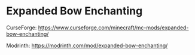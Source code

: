 # Expanded Bow Enchanting
CurseForge: https://www.curseforge.com/minecraft/mc-mods/expanded-bow-enchanting/

Modrinth: https://modrinth.com/mod/expanded-bow-enchanting/
